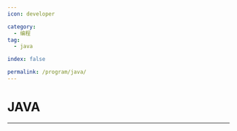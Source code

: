 ```yaml
---
icon: developer

category:
  - 编程
tag:
  - java

index: false

permalink: /program/java/
---
```


# JAVA

<Catalog base='/program/java/' />

---
